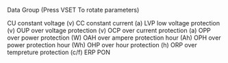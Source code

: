 Data Group (Press VSET To rotate parameters)

CU  constant voltage (v)
CC  constant current (a)
LVP low voltage protection (v)
OUP over voltage protection (v)
OCP over current protection (a)
OPP over power protection (W)
OAH over ampere protection hour (Ah)
OPH over power protection hour (Wh)
OHP over hour protection (h)
ORP over tempreture protection (c/f)
ERP 
PON
